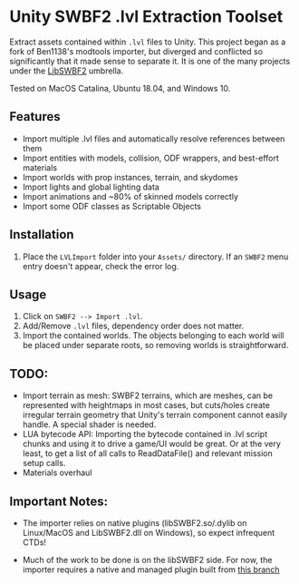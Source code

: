 # Unity SWBF2 .lvl Extraction Toolset

Extract assets contained within ```.lvl``` files to Unity.  This project began as a fork of Ben1138's modtools importer, but diverged and conflicted so significantly that it made sense to separate it.  It is one of the many projects under the [LibSWBF2](https://github.com/Ben1138/LibSWBF2) umbrella.

Tested on MacOS Catalina, Ubuntu 18.04, and Windows 10.

## Features
- Import multiple .lvl files and automatically resolve references between them
- Import entities with models, collision, ODF wrappers, and best-effort materials
- Import worlds with prop instances, terrain, and skydomes
- Import lights and global lighting data
- Import animations and ~80% of skinned models correctly
- Import some ODF classes as Scriptable Objects


## Installation
1. Place the ```LVLImport``` folder into your ```Assets/``` directory.  If an ```SWBF2``` menu entry doesn't appear, check the error log.

## Usage
1. Click on ```SWBF2 --> Import .lvl```.
2. Add/Remove ```.lvl``` files, dependency order does not matter.
3. Import the contained worlds.  The objects belonging to each world will be placed under separate roots, so removing worlds is straightforward. 

## TODO:
- Import terrain as mesh: SWBF2 terrains, which are meshes, can be represented with heightmaps in most cases, but cuts/holes create irregular terrain geometry that Unity's terrain component cannot easily handle.  A special shader is needed.
- LUA bytecode API: Importing the bytecode contained in .lvl script chunks and using it to drive a game/UI would be great.  Or at the very least, to get a list of all calls to ReadDataFile() and relevant mission setup calls.
- Materials overhaul


## Important Notes:
- The importer relies on native plugins (libSWBF2.so/.dylib on Linux/MacOS and LibSWBF2.dll on Windows), so expect infrequent CTDs!

- Much of the work to be done is on the libSWBF2 side.  For now, the importer requires a native and managed plugin built from [this branch](https://github.com/WHSnyder/LibSWBF2/tree/anim_reader)
